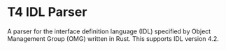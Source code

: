# T4 IDL Parser

A parser for the interface definition language (IDL) specified by Object Management Group (OMG)  written in Rust. This supports IDL version 4.2.
